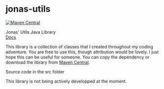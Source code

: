 # jonas-utils
[![Maven Central](https://img.shields.io/maven-central/v/be.jonaseveraert.utils/jonas-utils.svg?label=Maven%20Central)](https://search.maven.org/search?q=g:%22be.jonaseveraert.utils%22%20AND%20a:%22jonas-utils%22)

Jonas' Utils Java Library<br/>
[Docs](https://jomy10.github.io/jonas-utils/docs)

This library is a collection of classes that I created throughout my coding adventure. You are free to use this, though attribution
would be lovely. 
I just hope this can be useful for someone.
You can copy the dependency or download the library from [Maven Central](https://search.maven.org/artifact/be.jonaseveraert.utils/jonas-utils/1.0.4/jar).

Source code in the src folder

This library is not being actively developped at the moment.
